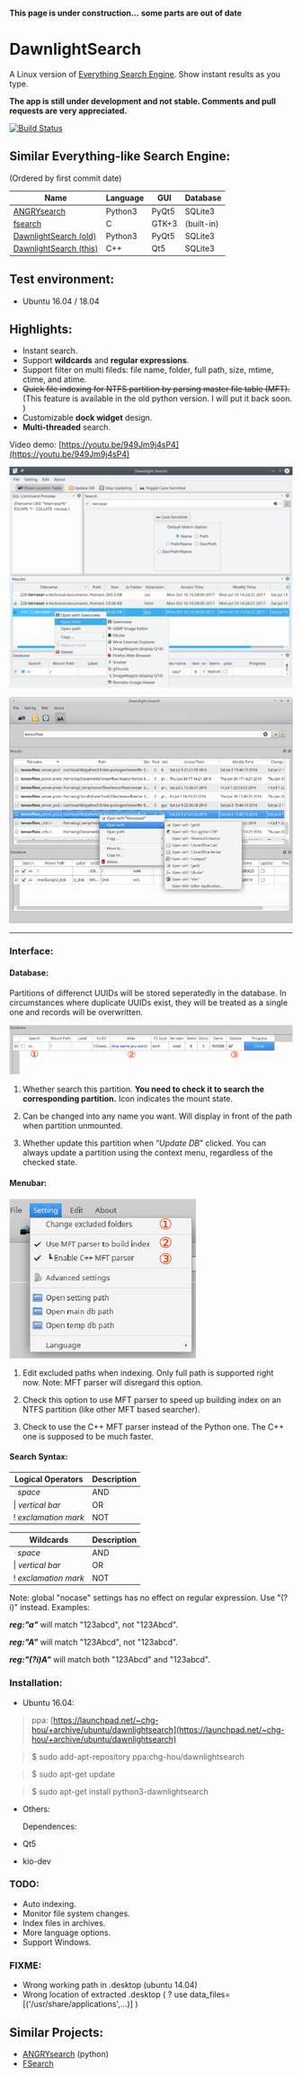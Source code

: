 __This page is under construction...__
__some parts are out of date__

# DawnlightSearch

A Linux version of [Everything Search Engine](https://www.voidtools.com/). Show instant results as you type.

__The app is still under development and not stable. Comments and pull requests are very appreciated.__

[![Build Status](https://travis-ci.org/chg-hou/DawnlightSearch.svg?branch=c%2B%2B-version)](https://travis-ci.org/chg-hou/DawnlightSearch)

## Similar Everything-like Search Engine: 

(Ordered by first commit date)

| Name | Language | GUI | Database | 
|-|-|-|-|
|[ANGRYsearch](https://github.com/DoTheEvo/ANGRYsearch) | Python3 | PyQt5 | SQLite3 |
|[fsearch](https://github.com/cboxdoerfer/fsearch) | C | GTK+3 | (built-in) |
|[DawnlightSearch (old)](https://github.com/chg-hou/DawnlightSearch/tree/master) | Python3 | PyQt5 | SQLite3 |
|[DawnlightSearch (this)](https://github.com/chg-hou/DawnlightSearch) | C++ | Qt5 | SQLite3 |


## Test environment:

 - Ubuntu 16.04 / 18.04

## Highlights:

 - Instant search.
 - Support **wildcards** and **regular expressions**.
 - Support filter on multi fileds: file name, folder, full path, size, mtime, ctime, and atime. 
  - ~~Quick file indexing for NTFS partition by parsing master file table (MFT).~~ (This feature is available in the old python version. I will put it back soon. )
  - Customizable **dock widget** design.
  - **Multi-threaded** search. 

Video demo: [https://youtu.be/949Jm9j4sP4](https://youtu.be/949Jm9j4sP4)

![](./_screenshot/Dawnlight%20Search_c++.png)

![](./_screenshot/Dawnlight%20Search_2.png)

--------------------------------

### Interface:

#### Database:

Partitions of differenct UUIDs will be stored seperatedly in the database. In circumstances where duplicate UUIDs exist, they will be treated as a single one and records will be overwritten. 

![](./_screenshot/Database_table_1.png)

1. Whether search this partition. **You need to check it to search the corresponding partition.** Icon indicates the mount state.

2. Can be changed into any name you want. Will display in front of the path when partition unmounted.

3. Whether update this partition when “*Update DB*” clicked. You can always update a partition using the context menu, regardless of the checked state.


#### Menubar:

![](./_screenshot/Main_menu.png)

1. Edit excluded paths when indexing. Only full path is supported right now. Note: MFT parser will disregard this option.

2. Check this option to use MFT parser to speed up building index on an NTFS partition (like other MFT based searcher). 

3. Check to use the C++ MFT parser instead of the Python one. The C++ one is supposed to be much faster.


#### Search Syntax:


  Logical Operators   |  Description 
-------- | ---
&#160;  *space* | AND
 &#124; *vertical bar*   | OR
!   *exclamation mark* | NOT


  Wildcards   |  Description 
-------- | ---
&#160;  *space* | AND
 &#124; *vertical bar*   | OR
!   *exclamation mark* | NOT



Note: global "nocase" settings has no effect on regular expression. Use "(?i)" instead. 
Examples: 

***reg:"a"*** will match "123abcd", not "123Abcd". 

***reg:"A"*** will match "123Abcd", not "123abcd". 

***reg:"(?i)A"*** will match both "123Abcd" and "123abcd".


### Installation:

* Ubuntu 16.04:
> ppa: [https://launchpad.net/~chg-hou/+archive/ubuntu/dawnlightsearch](https://launchpad.net/~chg-hou/+archive/ubuntu/dawnlightsearch)

 > $ sudo add-apt-repository ppa:chg-hou/dawnlightsearch

 > $ sudo apt-get update

 > $ sudo apt-get install python3-dawnlightsearch 

* Others:

  Dependences:  

 - Qt5

 - kio-dev
 
### TODO:
 - Auto indexing.
 - Monitor file system changes.
 - Index files in archives.
 - More language options.
 - Support Windows.

### FIXME:
 - Wrong working path in .desktop (ubuntu 14.04)
 - Wrong location of extracted .desktop (  ? use    data_files=[('/usr/share/applications',...)]  ) 

## Similar Projects:

 - [ANGRYsearch](https://github.com/DoTheEvo/ANGRYsearch) (python)
 - [FSearch](https://github.com/cboxdoerfer/fsearch)


